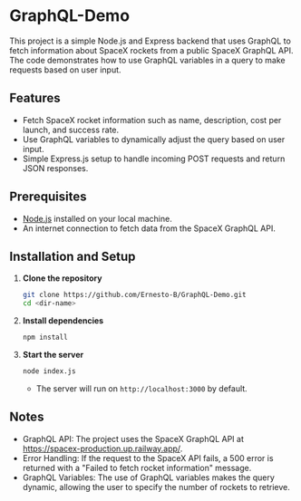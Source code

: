 # GraphQL-Demo

This project is a simple Node.js and Express backend that uses GraphQL to fetch information about SpaceX rockets from a public SpaceX GraphQL API. The code demonstrates how to use GraphQL variables in a query to make requests based on user input.

## Features
- Fetch SpaceX rocket information such as name, description, cost per launch, and success rate.
- Use GraphQL variables to dynamically adjust the query based on user input.
- Simple Express.js setup to handle incoming POST requests and return JSON responses.

## Prerequisites
- [Node.js](https://nodejs.org/) installed on your local machine.
- An internet connection to fetch data from the SpaceX GraphQL API.

## Installation and Setup
1. **Clone the repository**
   ```bash
   git clone https://github.com/Ernesto-B/GraphQL-Demo.git
   cd <dir-name>
   ```
2. **Install dependencies**
    ```bash
    npm install
    ```
2. **Start the server**
    ```bash
    node index.js
    ```
    - The server will run on `http://localhost:3000` by default.
## Notes
- GraphQL API: The project uses the SpaceX GraphQL API at https://spacex-production.up.railway.app/.
- Error Handling: If the request to the SpaceX API fails, a 500 error is returned with a "Failed to fetch rocket information" message.
- GraphQL Variables: The use of GraphQL variables makes the query dynamic, allowing the user to specify the number of rockets to retrieve.